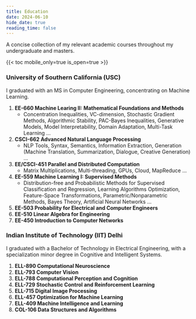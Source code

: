 ```yaml
---
title: Education
date: 2024-06-10
hide_date: true
reading_time: false
---
```


A concise collection of my relevant academic courses throughout my undergraduate and masters.

{{< toc mobile_only=true is_open=true >}}

### University of Southern California (USC)

I graduated with an MS in Computer Engineering, concentrating on Machine Learning.

1. **EE-660 Machine Learing II: Mathematical Foundations and Methods**
    - Concentration Inequalities, VC-dimension, Stochastic Gradient Methods, Algorithmic Stability, PAC-Bayes Inequalities, Generative Models, Model Interpretability, Domain Adaptation, Multi-Task Learning ...
2. **CSCI-662 Advanced Natural Language Processing**
    - NLP Tools, Syntax, Semantics, Information Extraction, Generation (Machine Translation, Summarization, Dialogue, Creative Generation) ...
3. **EE/CSCI-451 Parallel and Distributed Computation**
    - Matrix Multiplications, Multi-threading, GPUs, Cloud, MapReduce ...
4. **EE-559 Machine Learning I: Supervised Methods**
    - Distribution-free and Probabilistic Methods for Supervised Classification and Regression, Learning Algorithms
    Optimization, Feature-Space Transformations, Parametric/Nonparametric Methods, Bayes Theory, Artificial Neural Networks ...
5. **EE-503 Probability for Electrical and Computer Engineers**
6. **EE-510 Linear Algebra for Engineering**
7. **EE-450 Introduction to Computer Networks**

### Indian Institute of Technology (IIT) Delhi

I graduated with a Bachelor of Technology in Electrical Engineering, with a specialization minor degree in Cognitive and Intelligent Systems.

1. **ELL-890 Computational Neuroscience**
2. **ELL-793 Computer Vision**
3. **ELL-788 Computational Perception and Cognition**
4. **ELL-729 Stochastic Control and Reinforcement Learning**
5. **ELL-715 Digital Image Processing**
6. **ELL-457 Optimization for Machine Learning**
7. **ELL-409 Machine Intelligence and Learning**
8. **COL-106 Data Structures and Algorithms**